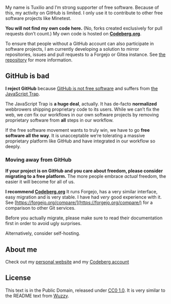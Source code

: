My name is Tuxilio and I’m strong supporter of free software. Because of this, my activity on GitHub is limited. I only use it to contribute to other free software projects like Minetest.

**You will not find my own code here.** (No, forks created exclusively for pull requests don’t count.) My own code is hosted on **[Codeberg.org](https://codeberg.org/Tuxilio)**.

To ensure that people without a GitHub account can also participate in software projects, I am currently developing a solution to mirror repositories, issues and pull requests to a Forgejo or Gitea instance. See [the repository](https://codeberg.org/Tuxilio/sync-test) for more information.

## GitHub is bad
**I reject GitHub** because [GitHub is not free software](https://wuzzy.codeberg.page/essays/github/) and suffers from [the JavaScript Trap](https://www.gnu.org/philosophy/javascript-trap.html).

The JavaScript Trap is **a huge deal**, actually. It has de-facto **normalized** webbrowers shipping proprietary code to its users. While we can’t fix the web, we *can* fix our workflows in our own software projects by removing proprietary software from **all** steps in our workflow.

If the free software movement wants to truly win, we have to go **free software all the way**. It is unacceptable we’re tolerating a massive proprietary platform like GitHub and have integrated in our workflow so deeply.

### Moving away from GitHub

**If your project is on GitHub and you care about freedom, please consider migrating to a free platform.** The more people embrace *actual* freedom, the easier it will become for all of us.

**I recommend [Codeberg.org](https://codeberg.org)** It runs Forgejo, has a very similar interface, easy migration and is very stable. I have had *very* good experience with it. See [https://forgejo.org/compare/](https://forgejo.org/compare/) for a comparison to other Git services.

Before you actually migrate, please make sure to read their documentation first in order to avoid ugly surprises.

Alternatively, consider self-hosting.

## About me

Check out my [personal website](https://tuxilio.codeberg.page) and my [Codeberg account](https://codeberg.org/Tuxilio)

## License

This text is in the Public Domain, released under [CC0 1.0](https://creativecommons.org/publicdomain/zero/1.0/).
It is very similar to the README text from [Wuzzy](https://github.com/Wuzzy2).
